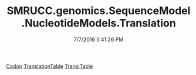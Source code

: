 ﻿---
title: SMRUCC.genomics.SequenceModel.NucleotideModels.Translation
date: 7/7/2016 5:41:26 PM
---

[Codon](T-SMRUCC.genomics.SequenceModel.NucleotideModels.Translation.Codon.html)
[TranslationTable](T-SMRUCC.genomics.SequenceModel.NucleotideModels.Translation.TranslationTable.html)
[TranslTable](T-SMRUCC.genomics.SequenceModel.NucleotideModels.Translation.TranslTable.html)
